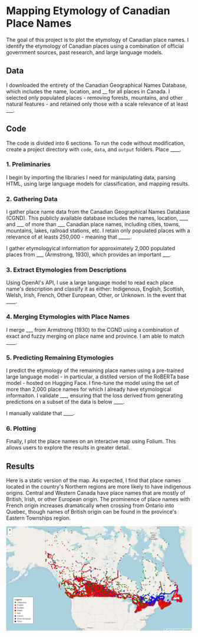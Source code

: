 # Mapping Etymology of Canadian Place Names
The goal of this project is to plot the etymology of Canadian place names. I identify the etymology of Canadian places using a combination of official government sources, past research, and large language models.

## Data
I downloaded the entirety of the Canadian Geographical Names Database, which includes the name, location, and __ for all places in Canada. I selected only populated places - removing forests, mountains, and other natural features - and retained only those with a scale relevance of at least ___.

## Code

The code is divided into 6 sections. To run the code without modification, create a project directory with `code`, `data`, and `output` folders. Place ____.

### 1. Preliminaries
I begin by importing the libraries I need for manipulating data, parsing HTML, using large language models for classification, and mapping results.

### 2. Gathering Data
I gather place name data from the Canadian Geographical Names Database (CGND). This publicly available database includes the names, location, ___, and ___ of more than ___ Canadian place names, including cities, towns, mountains, lakes, railroad stations, etc. I retain only populated places with a relevance of at leasts 250,000 - meaning that _____.

I gather etymologyical information for approximately 2,000 populated places from ___ (Armstrong, 1930), which provides an important ___.

### 3. Extract Etymologies from Descriptions
Using OpenAI's API, I use a large language model to read each place name's description and classify it as either: Indigenous, English, Scottish, Welsh, Irish, French, Other European, Other, or Unknown. In the event that ____.

### 4. Merging Etymologies with Place Names

I merge ___ from Armstrong (1930) to the CGND using a combination of exact and fuzzy merging on place name and province. I am able to match ____.

### 5. Predicting Remaining Etymologies

I predict the etymology of the remaining place names using a pre-trained large language model - in particular, a distiled version of the RoBERTa base model - hosted on Hugging Face. I fine-tune the model using the set of more than 2,000 place names for which I already have etymological informaiton. I validate ___, ensuring that the loss derived from generating predictions on a subset of the data is below ____.

I manually validate that ____.

### 6. Plotting
Finally, I plot the place names on an interacive map using Folium. This allows users to explore the results in greater detail.

## Results
Here is a static version of the map. As expected, I find that place names located in the country's Northern regions are more likely to have indigenous origins. Central and Western Canada have place names that are mostly of British, Irish, or other European origin. The prominence of place names with French origin increases dramatically when crossing from Ontario into Quebec, though names of British origin can be found in the province's Eastern Townships region.

<img src="https://github.com/robertialenti/Canadian-Place-Name-Etymology/raw/main/output/etymology_map.png">
